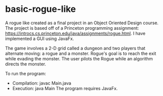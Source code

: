 # basic-rogue-like

A rogue like created as a final project in an Object Oriented Design course. The project is based off of a Princeton programming assignment: https://introcs.cs.princeton.edu/java/assignments/rogue.html. I have implemented a GUI using JavaFx.

The game involves a 2-D grid called a dungeon and two players that alternate moving: a rogue and a monster. 
Rogue's goal is to reach the exit while evading the monster. The user pilots the Rogue while an algorithm directs the monster.

To run the program:
* Compilation: javac Main.java
* Execution: java Main
The program requires JavaFx.

